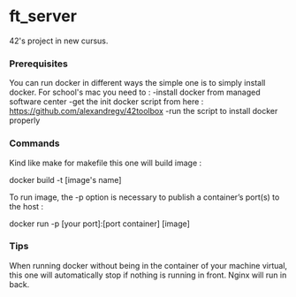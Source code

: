 # ft_server

42's project in new cursus.

### Prerequisites

You can run docker in different ways the simple one is to simply install docker.
For school's mac you need to :
-install docker from managed software center
-get the init docker script from here : https://github.com/alexandregv/42toolbox
-run the script to install docker properly

### Commands

Kind like make for makefile this one will build image :
  
  docker build -t [image's name]

To run image, the -p option is necessary to publish a container’s port(s) to the host :
  
  docker run -p [your port]:[port container] [image]
### Tips
When running docker without being in the container of your machine virtual, this one will automatically stop
if nothing is running in front.
Nginx will run in back.
